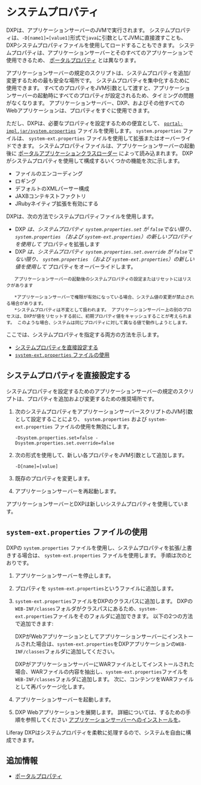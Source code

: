 # システムプロパティ

DXPは、アプリケーションサーバーのJVMで実行されます。 システムプロパティは、`-D[name1]=[value1]`形式で`java`に引数としてJVMに直接渡すことも、DXPシステムプロパティファイルを使用してロードすることもできます。 システムプロパティは、アプリケーションサーバーとそのすべてのアプリケーションで使用できるため、 [ポータルプロパティ](./portal-properties.md) とは異なります。

アプリケーションサーバーの規定のスクリプトは、システムプロパティを追加/変更するための最も安全な場所です。 システムプロパティを集中化するために使用できます。 すべてのプロパティをJVM引数として渡すと、アプリケーションサーバーの起動時にすべてのプロパティが設定されるため、タイミングの問題がなくなります。 アプリケーションサーバー、DXP、およびその他すべてのWebアプリケーションは、プロパティをすぐに使用できます。

ただし、DXPは、必要なプロパティを設定するための便宜として、 [`portal-impl.jar/system.properties`](https://docs.liferay.com/ce/portal/7.3-latest/propertiesdoc/system.properties.html) ファイルを使用します。 `system.properties` ファイルは、 `system-ext.properties` ファイルを使用して拡張またはオーバーライドできます。 システムプロパティファイルは、アプリケーションサーバーの起動後に [ポータルアプリケーションクラスローダー](../../liferay-internals/customizing-the-core/reference/portal-application-classloaders.md) によって読み込まれます。 DXPがシステムプロパティを使用して構成するいくつかの機能を次に示します。

  - ファイルのエンコーディング
  - ロギング
  - デフォルトのXMLパーサー構成
  - JAXBコンテキストファクトリ
  - JRubyネイティブ拡張を有効にする

DXPは、次の方法でシステムプロパティファイルを使用します。

  - DXP *は、システムプロパティ `system.properties.set` が `false`でない限り、 `system.properties` （および `system-ext.properties`）の新しいプロパティを使用して* プロパティを拡張します
  - DXP *は、システムプロパティ `system.properties.set.override` が `false`でない限り、 `system.properties` （および `system-ext.properties`）の新しい値を使用して* プロパティをオーバーライドします。

``` warning::
   アプリケーションサーバーの起動後のシステムプロパティの設定またはリセットにはリスクがあります

   *アプリケーションサーバーで権限が有効になっている場合、システム値の変更が禁止される場合があります。
   *システムプロパティは不変として扱われます。 アプリケーションサーバー上の別のプロセスは、DXPが値をリセットする前に、初期プロパティ値をキャッシュすることが考えられます。 このような場合、システムは同じプロパティに対して異なる値で動作しようとします。
```

ここでは、システムプロパティを指定する両方の方法を示します。

  - [システムプロパティを直接設定する](#setting-system-properties-directly)
  - [`system-ext.properties` ファイルの使用](#using-a-system-ext-properties-file)

## システムプロパティを直接設定する

システムプロパティを設定するためのアプリケーションサーバーの規定のスクリプトは、プロパティを追加および変更するための推奨場所です。

1.  次のシステムプロパティをアプリケーションサーバースクリプトのJVM引数として設定することにより、 `system.properties` および `system-ext.properties` ファイルの使用を無効にします。
   
        -Dsystem.properties.set=false -Dsystem.properties.set.override=false

2.  次の形式を使用して、新しい各プロパティをJVM引数として追加します。
   
        -D[name]=[value]

3.  既存のプロパティを変更します。

4.  アプリケーションサーバーを再起動します。

アプリケーションサーバーとDXPは新しいシステムプロパティを使用しています。

## `system-ext.properties` ファイルの使用

DXPの `system.properties` ファイルを使用し、システムプロパティを拡張/上書きする場合は、 `system-ext.properties` ファイルを使用します。 手順は次のとおりです。

1.  アプリケーションサーバーを停止します。

2.  プロパティを `system-ext.properties`というファイルに追加します。

3.  `system-ext.properties`ファイルをDXPのクラスパスに追加します。 DXPの`WEB-INF/classes`フォルダがクラスパスにあるため、`system-ext.properties`ファイルをそのフォルダに追加できます。 以下の2つの方法で追加できます:

    DXPがWebアプリケーションとしてアプリケーションサーバーにインストールされた場合は、`system-ext.properties`をDXPアプリケーションの`WEB-INF/classes`フォルダに追加してください。

    DXPがアプリケーションサーバーにWARファイルとしてインストールされた場合、WARファイルの内容を抽出し、`system-ext.properties`ファイルを`WEB-INF/classes`フォルダに追加します。 次に、コンテンツをWARファイルとして再パッケージ化します。

4.  アプリケーションサーバーを起動します。

5.  DXP Webアプリケーションを展開します。 詳細については、するための手順を参照してください [アプリケーションサーバーへのインストールを](../installing-liferay/installing_liferay_on_an_application_server.html)。

Liferay DXPはシステムプロパティを柔軟に処理するので、システムを自由に構成できます。

## 追加情報

  - [ポータルプロパティ](./portal-properties.md)
